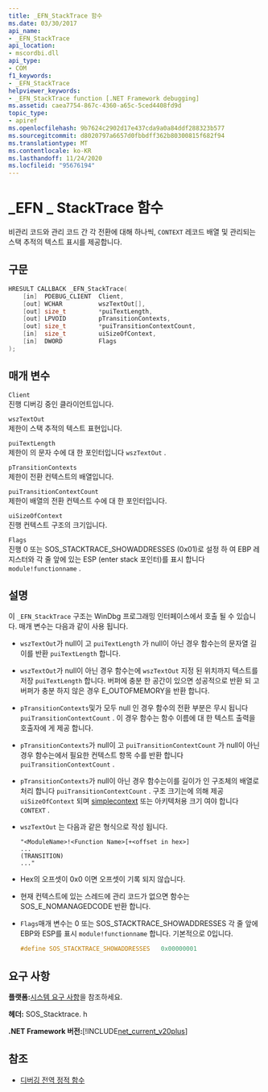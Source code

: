 ```yaml
---
title: _EFN_StackTrace 함수
ms.date: 03/30/2017
api_name:
- _EFN_StackTrace
api_location:
- mscordbi.dll
api_type:
- COM
f1_keywords:
- _EFN_StackTrace
helpviewer_keywords:
- _EFN_StackTrace function [.NET Framework debugging]
ms.assetid: caea7754-867c-4360-a65c-5ced4408fd9d
topic_type:
- apiref
ms.openlocfilehash: 9b7624c2902d17e437cda9a0a84ddf288323b577
ms.sourcegitcommit: d8020797a6657d0fbbdff362b80300815f682f94
ms.translationtype: MT
ms.contentlocale: ko-KR
ms.lasthandoff: 11/24/2020
ms.locfileid: "95676194"
---
```

# <a name="_efn_stacktrace-function"></a>\_EFN \_ StackTrace 함수

비관리 코드와 관리 코드 간 각 전환에 대해 하나씩, `CONTEXT` 레코드 배열 및 관리되는 스택 추적의 텍스트 표시를 제공합니다.  
  
## <a name="syntax"></a>구문  
  
```cpp  
HRESULT CALLBACK _EFN_StackTrace(  
    [in]  PDEBUG_CLIENT  Client,  
    [out] WCHAR          wszTextOut[],  
    [out] size_t         *puiTextLength,  
    [out] LPVOID         pTransitionContexts,  
    [out] size_t         *puiTransitionContextCount,  
    [in]  size_t         uiSizeOfContext,  
    [in]  DWORD          Flags  
);  
```  
  
## <a name="parameters"></a>매개 변수  

 `Client`  
 진행 디버깅 중인 클라이언트입니다.  
  
 `wszTextOut`  
 제한이 스택 추적의 텍스트 표현입니다.  
  
 `puiTextLength`  
 제한이 의 문자 수에 대 한 포인터입니다 `wszTextOut` .  
  
 `pTransitionContexts`  
 제한이 전환 컨텍스트의 배열입니다.  
  
 `puiTransitionContextCount`  
 제한이 배열의 전환 컨텍스트 수에 대 한 포인터입니다.  
  
 `uiSizeOfContext`  
 진행 컨텍스트 구조의 크기입니다.  
  
 `Flags`  
 진행 0 또는 SOS_STACKTRACE_SHOWADDRESSES (0x01)로 설정 하 여 EBP 레지스터와 각 줄 앞에 있는 ESP (enter stack 포인터)를 표시 합니다 `module!functionname` .  
  
## <a name="remarks"></a>설명  

 이 `_EFN_StackTrace` 구조는 WinDbg 프로그래밍 인터페이스에서 호출 될 수 있습니다. 매개 변수는 다음과 같이 사용 됩니다.  
  
- `wszTextOut`가 null이 고 `puiTextLength` 가 null이 아닌 경우 함수는의 문자열 길이를 반환 `puiTextLength` 합니다.  
  
- `wszTextOut`가 null이 아닌 경우 함수는에 `wszTextOut` 지정 된 위치까지 텍스트를 저장 `puiTextLength` 합니다. 버퍼에 충분 한 공간이 있으면 성공적으로 반환 되 고 버퍼가 충분 하지 않은 경우 E_OUTOFMEMORY을 반환 합니다.  
  
- `pTransitionContexts`및가 모두 null 인 경우 함수의 전환 부분은 무시 됩니다 `puiTransitionContextCount` . 이 경우 함수는 함수 이름에 대 한 텍스트 출력을 호출자에 게 제공 합니다.  
  
- `pTransitionContexts`가 null이 고 `puiTransitionContextCount` 가 null이 아닌 경우 함수는에서 필요한 컨텍스트 항목 수를 반환 합니다 `puiTransitionContextCount` .  
  
- `pTransitionContexts`가 null이 아닌 경우 함수는이를 길이가 인 구조체의 배열로 처리 합니다 `puiTransitionContextCount` . 구조 크기는에 의해 제공 `uiSizeOfContext` 되며 [simplecontext](stacktrace-simplecontext-structure.md) 또는 아키텍처용 크기 여야 합니다 `CONTEXT` .  
  
- `wszTextOut` 는 다음과 같은 형식으로 작성 됩니다.  
  
    ```output  
    "<ModuleName>!<Function Name>[+<offset in hex>]  
    ...  
    (TRANSITION)  
    ..."  
    ```  
  
- Hex의 오프셋이 0x0 이면 오프셋이 기록 되지 않습니다.  
  
- 현재 컨텍스트에 있는 스레드에 관리 코드가 없으면 함수는 SOS_E_NOMANAGEDCODE 반환 합니다.  
  
- `Flags`매개 변수는 0 또는 SOS_STACKTRACE_SHOWADDRESSES 각 줄 앞에 EBP와 ESP를 표시 `module!functionname` 합니다. 기본적으로 0입니다.  
  
    ```cpp  
    #define SOS_STACKTRACE_SHOWADDRESSES   0x00000001  
    ```  
  
## <a name="requirements"></a>요구 사항  

 **플랫폼:**[시스템 요구 사항](../../get-started/system-requirements.md)을 참조하세요.  
  
 **헤더:** SOS_Stacktrace. h  
  
 **.NET Framework 버전:**[!INCLUDE[net_current_v20plus](../../../../includes/net-current-v20plus-md.md)]  
  
## <a name="see-also"></a>참조

- [디버깅 전역 정적 함수](debugging-global-static-functions.md)
